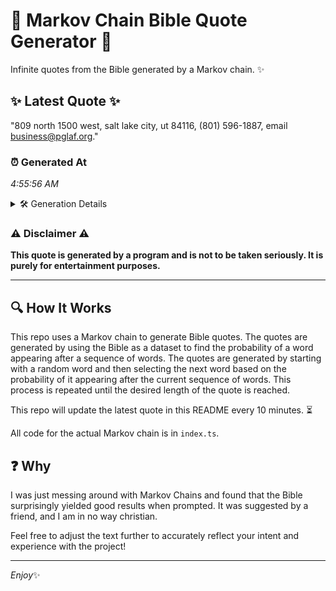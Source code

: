 # 📖 Markov Chain Bible Quote Generator 📖

Infinite quotes from the Bible generated by a Markov chain. ✨

## ✨ Latest Quote ✨
"809 north 1500 west, salt lake city, ut 84116, (801) 596-1887, email business@pglaf.org."

### ⏰ Generated At
*4:55:56 AM*

<details>
    <summary>🛠️ Generation Details</summary>
    <p>
        <strong>🌱 Seed:</strong> 809<br>
        <strong>🔄 Iterations:</strong> 12<br>
        <strong>📜 Context History:</strong><br>[ 809 ]: north<br>[ 809, north ]: 1500<br>[ 809, north, 1500 ]: west,<br>[ 809, north, 1500, west, ]: salt<br>[ 809, north, 1500, west,, salt ]: lake<br>[ 809, north, 1500, west,, salt, lake ]: city,<br>[ north, 1500, west,, salt, lake, city, ]: ut<br>[ 1500, west,, salt, lake, city,, ut ]: 84116,<br>[ west,, salt, lake, city,, ut, 84116, ]: (801)<br>[ salt, lake, city,, ut, 84116,, (801) ]: 596-1887,<br>[ lake, city,, ut, 84116,, (801), 596-1887, ]: email<br>[ city,, ut, 84116,, (801), 596-1887,, email ]: business@pglaf.org.<br>
    </p>
</details>

### ⚠️ Disclaimer ⚠️
**This quote is generated by a program and is not to be taken seriously. It is purely for entertainment purposes.**

---

## 🔍 How It Works

This repo uses a Markov chain to generate Bible quotes. The quotes are generated by using the Bible as a dataset to find the probability of a word appearing after a sequence of words. The quotes are generated by starting with a random word and then selecting the next word based on the probability of it appearing after the current sequence of words. This process is repeated until the desired length of the quote is reached.

This repo will update the latest quote in this README every 10 minutes. ⏳

All code for the actual Markov chain is in `index.ts`.

## ❓ Why

I was just messing around with Markov Chains and found that the Bible surprisingly yielded good results when prompted. 
It was suggested by a friend, and I am in no way christian.

Feel free to adjust the text further to accurately reflect your intent and experience with the project!

---

*Enjoy*✨

